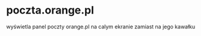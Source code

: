 poczta.orange.pl
================

wyświetla panel poczty orange.pl na calym ekranie zamiast na jego kawałku
